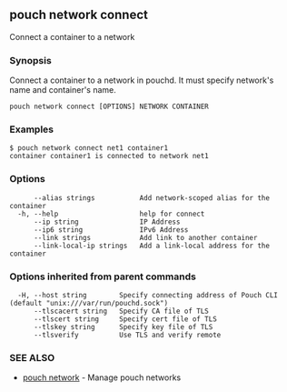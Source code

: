 ## pouch network connect

Connect a container to a network

### Synopsis

Connect a container to a network in pouchd. It must specify network's name and container's name.

```
pouch network connect [OPTIONS] NETWORK CONTAINER
```

### Examples

```
$ pouch network connect net1 container1
container container1 is connected to network net1
```

### Options

```
      --alias strings           Add network-scoped alias for the container
  -h, --help                    help for connect
      --ip string               IP Address
      --ip6 string              IPv6 Address
      --link strings            Add link to another container
      --link-local-ip strings   Add a link-local address for the container
```

### Options inherited from parent commands

```
  -H, --host string        Specify connecting address of Pouch CLI (default "unix:///var/run/pouchd.sock")
      --tlscacert string   Specify CA file of TLS
      --tlscert string     Specify cert file of TLS
      --tlskey string      Specify key file of TLS
      --tlsverify          Use TLS and verify remote
```

### SEE ALSO

* [pouch network](pouch_network.md)	 - Manage pouch networks

